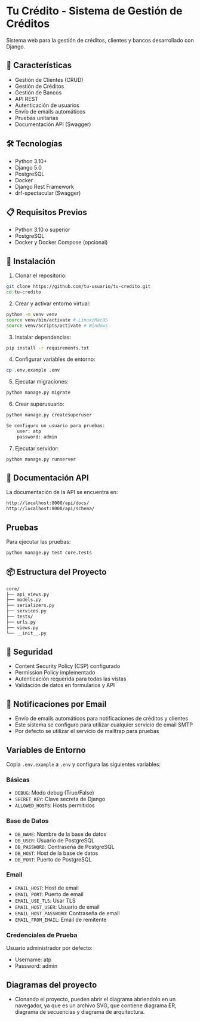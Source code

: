 # Tu Crédito - Sistema de Gestión de Créditos

Sistema web para la gestión de créditos, clientes y bancos desarrollado con Django.

## 🚀 Características

- Gestión de Clientes (CRUD)
- Gestión de Créditos
- Gestión de Bancos
- API REST
- Autenticación de usuarios
- Envío de emails automáticos
- Pruebas unitarias
- Documentación API (Swagger)

## 🛠️ Tecnologías

- Python 3.10+
- Django 5.0
- PostgreSQL
- Docker
- Django Rest Framework
- drf-spectacular (Swagger)

## 📋 Requisitos Previos

- Python 3.10 o superior
- PostgreSQL
- Docker y Docker Compose (opcional)

## 🔧 Instalación

1. Clonar el repositorio:

```bash
git clone https://github.com/tu-usuario/tu-credito.git
cd tu-credito
```

2. Crear y activar entorno virtual:

```bash
python -m venv venv
source venv/bin/activate # Linux/MacOS
source venv/Scripts/activate # Windows
```

3. Instalar dependencias:

```bash
pip install -r requirements.txt
```

4. Configurar variables de entorno:

```bash
cp .env.example .env
```

5. Ejecutar migraciones:

```bash
python manage.py migrate
``` 

6. Crear superusuario:

```bash
python manage.py createsuperuser

Se configuro un usuario para pruebas:
    user: atp
    password: admin
```

7. Ejecutar servidor:

```bash
python manage.py runserver
```

## 📝 Documentación API

La documentación de la API se encuentra en:

```bash
http://localhost:8000/api/docs/
http://localhost:8000/api/schema/
```

## Pruebas

Para ejecutar las pruebas:

```bash
python manage.py test core.tests
```

## 📦 Estructura del Proyecto

```bash
core/
├── api_views.py
├── models.py
├── serializers.py
├── services.py
├── tests/
├── urls.py
├── views.py
└── __init__.py
```

## 🔐 Seguridad

- Content Security Policy (CSP) configurado
- Permission Policy implementado
- Autenticación requerida para todas las vistas
- Validación de datos en formularios y API

## 📧 Notificaciones por Email

- Envío de emails automáticos para notificaciones de créditos y clientes
- Este sistema se configuro para utilizar cualquier servicio de email SMTP
- Por defecto se utilizar el servicio de mailtrap para pruebas

## Variables de Entorno

Copia `.env.example` a `.env` y configura las siguientes variables:

### Básicas
- `DEBUG`: Modo debug (True/False)
- `SECRET_KEY`: Clave secreta de Django
- `ALLOWED_HOSTS`: Hosts permitidos

### Base de Datos
- `DB_NAME`: Nombre de la base de datos
- `DB_USER`: Usuario de PostgreSQL
- `DB_PASSWORD`: Contraseña de PostgreSQL
- `DB_HOST`: Host de la base de datos
- `DB_PORT`: Puerto de PostgreSQL

### Email
- `EMAIL_HOST`: Host de email
- `EMAIL_PORT`: Puerto de email
- `EMAIL_USE_TLS`: Usar TLS
- `EMAIL_HOST_USER`: Usuario de email
- `EMAIL_HOST_PASSWORD`: Contraseña de email
- `EMAIL_FROM_EMAIL`: Email de remitente


### Credenciales de Prueba
Usuario administrador por defecto:
- Username: atp
- Password: admin

## Diagramas del proyecto
- Clonando el proyecto, pueden abrir el diagrama abriendolo en un navegador, ya que es un archivo SVG, que contiene diagrama ER, diagrama de secuencias y diagrama de arquitectura.






